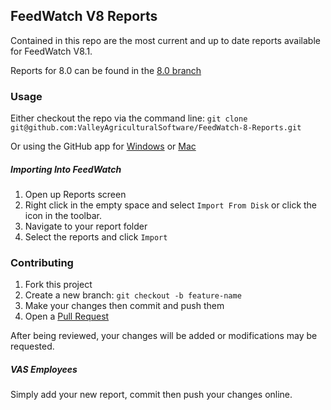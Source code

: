 ## FeedWatch V8 Reports

Contained in this repo are the most current and up to date reports available for FeedWatch V8.1.

Reports for 8.0 can be found in the [8.0 branch](https://github.com/ValleyAgriculturalSoftware/FeedWatch-8-Reports/tree/8.0)

### Usage

Either checkout the repo via the command line: `git clone git@github.com:ValleyAgriculturalSoftware/FeedWatch-8-Reports.git`

Or using the GitHub app for [Windows](https://windows.github.com/) or [Mac](https://mac.github.com/)

##### Importing Into FeedWatch

1. Open up Reports screen
1. Right click in the empty space and select `Import From Disk` or click the icon in the toolbar.
1. Navigate to your report folder
1. Select the reports and click `Import`


### Contributing

1. Fork this project
1. Create a new branch: `git checkout -b feature-name`
1. Make your changes then commit and push them
1. Open a [Pull Request](https://github.com/ValleyAgriculturalSoftware/FeedWatch-8-Reports/compare/)

After being reviewed, your changes will be added or modifications may be requested.

##### VAS Employees

Simply add your new report, commit then push your changes online.